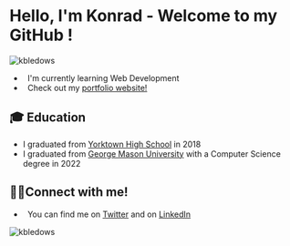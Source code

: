 # Hello, I'm **Konrad** - Welcome to my GitHub !

<p align="left"> <img src="https://komarev.com/ghpvc/?username=kbledows&label=Profile%20views&color=0e75b6&style=flat" alt="kbledows" /> </p>

- &nbsp; I'm currently learning Web Development
- &nbsp; Check out my [portfolio website!](https://bledowski.vercel.app)

## 🎓 Education
- I graduated from [Yorktown High School](https://yhs.apsva.us/about-us/) in 2018
- I graduated from [George Mason University](https://www.gmu.edu/) with a Computer Science degree in 2022

## 🧑‍💻Connect with me!
- &nbsp; You can find me on [Twitter](https://twitter.com/kbledows) and on [LinkedIn](https://www.linkedin.com/in/konrad-bledowski/)

<p><img align="left" src="https://github-readme-stats.vercel.app/api/top-langs?username=kbledows&show_icons=true&locale=en&theme=tokyonight" alt="kbledows" /></p>
